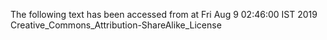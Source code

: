 The following text has been accessed from at Fri Aug 9 02:46:00 IST 2019
Creative_Commons_Attribution-ShareAlike_License

